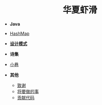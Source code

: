 <h1 align="center">华夏虾滑</h1>

- **Java**
- [HashMap](doc/java/hashmap.md)
- [**设计模式**](doc/设计模式/设计模式总述.md)
  
- **诗集**
 - [小巷](doc/诗集/小巷.md)
- **其他**

  - [致谢](doc/文档/致谢.md)
  - [将要做的事](doc/文档/将要做的事.md)
  - [贡献代码](doc/文档/贡献代码.md)